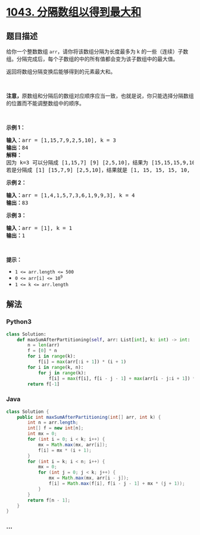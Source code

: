 # [1043. 分隔数组以得到最大和](https://leetcode-cn.com/problems/partition-array-for-maximum-sum)



## 题目描述

<!-- 这里写题目描述 -->

<p>给你一个整数数组 <code>arr</code>，请你将该数组分隔为长度最多为 k 的一些（连续）子数组。分隔完成后，每个子数组的中的所有值都会变为该子数组中的最大值。</p>

<p>返回将数组分隔变换后能够得到的元素最大和。</p>

<p> </p>

<p><strong>注意，</strong>原数组和分隔后的数组对应顺序应当一致，也就是说，你只能选择分隔数组的位置而不能调整数组中的顺序。</p>

<p> </p>

<p><strong>示例 1：</strong></p>

<pre>
<strong>输入：</strong>arr = [1,15,7,9,2,5,10], k = 3
<strong>输出：</strong>84
<strong>解释：</strong>
因为 k=3 可以分隔成 [1,15,7] [9] [2,5,10]，结果为 [15,15,15,9,10,10,10]，和为 84，是该数组所有分隔变换后元素总和最大的。
若是分隔成 [1] [15,7,9] [2,5,10]，结果就是 [1, 15, 15, 15, 10, 10, 10] 但这种分隔方式的元素总和（76）小于上一种。 </pre>

<p><strong>示例 2：</strong></p>

<pre>
<strong>输入：</strong>arr = [1,4,1,5,7,3,6,1,9,9,3], k = 4
<strong>输出：</strong>83
</pre>

<p><strong>示例 3：</strong></p>

<pre>
<strong>输入：</strong>arr = [1], k = 1
<strong>输出：</strong>1
</pre>

<p> </p>

<p><strong>提示：</strong></p>

<ul>
	<li><code>1 <= arr.length <= 500</code></li>
	<li><code>0 <= arr[i] <= 10<sup>9</sup></code></li>
	<li><code>1 <= k <= arr.length</code></li>
</ul>


## 解法

<!-- 这里可写通用的实现逻辑 -->

<!-- tabs:start -->

### **Python3**

<!-- 这里可写当前语言的特殊实现逻辑 -->

```python
class Solution:
    def maxSumAfterPartitioning(self, arr: List[int], k: int) -> int:
        n = len(arr)
        f = [0] * n
        for i in range(k):
            f[i] = max(arr[:i + 1]) * (i + 1)
        for i in range(k, n):
            for j in range(k):
                f[i] = max(f[i], f[i - j - 1] + max(arr[i - j:i + 1]) * (j + 1))
        return f[-1]
```

### **Java**

<!-- 这里可写当前语言的特殊实现逻辑 -->

```java
class Solution {
    public int maxSumAfterPartitioning(int[] arr, int k) {
        int n = arr.length;
        int[] f = new int[n];
        int mx = 0;
        for (int i = 0; i < k; i++) {
            mx = Math.max(mx, arr[i]);
            f[i] = mx * (i + 1);
        }
        for (int i = k; i < n; i++) {
            mx = 0;
            for (int j = 0; j < k; j++) {
                mx = Math.max(mx, arr[i - j]);
                f[i] = Math.max(f[i], f[i - j - 1] + mx * (j + 1));
            }
        }
        return f[n - 1];
    }
}
```

### **...**

```

```

<!-- tabs:end -->
